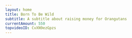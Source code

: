 ```yaml
---
layout: home
title: Born To Be Wild
subtitle: A subtitle about raising money for Orangutans
currentAmount: 550
topvideoID: CvXN9ezGpzs
---
```


